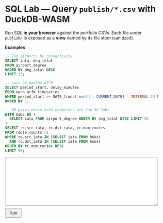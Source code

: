 # SQL Lab — Query `publish/*.csv` with DuckDB-WASM

Run SQL **in your browser** against the portfolio CSVs. Each file under `publish/` is exposed as a **view** named by its file stem (sanitized).

**Examples**

```sql
-- Top airports by connectivity
SELECT iata, deg_total
FROM airport_degree
ORDER BY deg_total DESC
LIMIT 15;

-- Last 24 months ATFM
SELECT period_start, delay_minutes
FROM euro_atfm_timeseries
WHERE period_start >= DATE_trunc('month', CURRENT_DATE) - INTERVAL 23 MONTH
ORDER BY 1;

-- OD pairs where both endpoints are top-50 hubs
WITH hubs AS (
  SELECT iata FROM airport_degree ORDER BY deg_total DESC LIMIT 50
)
SELECT rc.src_iata, rc.dst_iata, rc.num_routes
FROM route_counts rc
WHERE rc.src_iata IN (SELECT iata FROM hubs)
  AND rc.dst_iata IN (SELECT iata FROM hubs)
ORDER BY rc.num_routes DESC
LIMIT 50;
```

<div style="margin:.5rem 0;"> <textarea id="sql" style="width:100%;height:160px;font-family:ui-monospace,monospace;"></textarea> </div> <button id="run" style="padding:.4rem .8rem;">Run</button> <span id="status" style="margin-left:.6rem;color:#666;"></span> <div id="result" style="margin-top:10px;overflow:auto;"></div> <script type="module"> /* ---------- helpers (siteRoot, cache-buster, material instant nav) ---------- */ function siteRoot(){ const p=location.pathname.split('/').filter(Boolean); return p.length?'/'+p[0]+'/':'/'; } function bust(u){ return u+(u.includes('?')?'&':'?')+'v='+Date.now(); } function onNav(fn){ const run=()=>setTimeout(fn,0); if (window.document$) document$.subscribe(run); if (document.readyState==='loading') document.addEventListener('DOMContentLoaded',run); else run(); } /* ------------------------------- duckdb-wasm ------------------------------- */ import * as duckdb from 'https://cdn.jsdelivr.net/npm/@duckdb/duckdb-wasm@1.29.0/dist/duckdb-browser-eh.mjs'; import duckdb_wasm from 'https://cdn.jsdelivr.net/npm/@duckdb/duckdb-wasm@1.29.0/dist/duckdb-wasm-eh.wasm'; import duckdb_worker from 'https://cdn.jsdelivr.net/npm/@duckdb/duckdb-wasm@1.29.0/dist/duckdb-browser-eh.worker.js'; let db=null, conn=null, views=[]; function sanitize(name){ return String(name).toLowerCase().replace(/[^a-z0-9_]/g,'_').replace(/_+/g,'_'); } async function initDB(){ if (db) return; const logger = new duckdb.ConsoleLogger(); db = new duckdb.AsyncDuckDB(logger, { mainModule: duckdb_wasm, mainWorker: duckdb_worker }); await db.instantiate(); conn = await db.connect(); await conn.query("INSTALL httpfs; LOAD httpfs;"); } async function registerViews(){ if (views.length) return views; // read datasets index and create 1 view per CSV const ds = await (await fetch(bust(siteRoot()+'assets/datasets.json'))).json(); const items = Array.isArray(ds) ? ds : (ds.items || ds.files || ds || []); const files = items .map(x => (x.path || x.file || '').split('/').pop()) .filter(f => /\.csv$/i.test(f)); for (const f of files){ const stem = sanitize(f.replace(/\.csv$/i,'')); const csvUrl = bust(siteRoot()+'publish/'+f); await conn.query(`CREATE OR REPLACE VIEW ${stem} AS SELECT * FROM read_csv_auto('${csvUrl}', AUTO_DETECT=TRUE, SAMPLE_SIZE=20000);`); views.push({ view: stem, file: f }); } return views; } /* ---------------------------------- UI ------------------------------------ */ function renderTable(df){ const mount = document.getElementById('result'); if (!df || !df.rows || df.rows.length===0){ mount.innerHTML = "<em>No rows.</em>"; return; } const cols = df.schema.fields.map(f=>f.name); let html = "<table class='dataframe'><thead><tr>" + cols.map(c=>`<th>${c}</th>`).join("") + "</tr></thead><tbody>"; const cap = 5000; let i=0; for (const row of df.rows){ if (i++>=cap) break; html += "<tr>" + row.map(v=>`<td>${v===null?'':v}</td>`).join("") + "</tr>"; } html += "</tbody></table>"; if (df.rows.length>cap) html += `<div style="opacity:.7;font-size:.85rem;margin-top:.35rem;">Showing first ${cap.toLocaleString()} rows</div>`; mount.innerHTML = html; } async function runSQL(){ const btn = document.getElementById('run'); const status = document.getElementById('status'); const q = document.getElementById('sql'); const mount = document.getElementById('result'); try{ btn.disabled = true; status.textContent = "Running…"; await initDB(); await registerViews(); const res = await conn.query(q.value); renderTable(res); status.textContent = "Done"; }catch(err){ console.error(err); status.textContent = "Error"; mount.innerHTML = "<pre style='color:#b71c1c;white-space:pre-wrap;'>" + (err.message||String(err)) + "</pre>";

}finally{
btn.disabled = false;
}
}

onNav(() => {
const btn = document.getElementById('run');
if (!btn) return;
btn.addEventListener('click', runSQL);

// Prefill: prefer a CSV view if available; else demo JSON
(async () => {
try{
await initDB();
const v = (await registerViews()).find(x=>x.view==='airport_degree') || views[0];
const q = document.getElementById('sql');
if (q && !q.value.trim()){
q.value = v ? SELECT * FROM ${v.view} LIMIT 15;
: SELECT month, delay_min FROM read_json_auto('${siteRoot()}api/euro_atfm_timeseries_last24.json') ORDER BY month DESC LIMIT 5;;
}
}catch(e){ console.warn(e); }
})();
});
</script>

<style> .dataframe{border-collapse:collapse;width:100%;font-size:0.9rem;} .dataframe th,.dataframe td{border:1px solid #ddd;padding:.35rem .5rem;white-space:nowrap;} .dataframe thead th{position:sticky;top:0;background:var(--md-default-fg-color--lightest,#f7f7f7);} </style>

